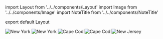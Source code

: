 import Layout from '../../components/Layout'
import Image from '../../components/Image'
import NoteTitle from '../../components/NoteTitle'

export default Layout

<NoteTitle title="Hudson Valley, Cape Cod, Pine Barrens" subtitle="Fall 2012" />

<Image src="https://s3.amazonaws.com/honkytonk.in/newyork-capecod-newjersey/45330018.jpg" alt="New York" />
<Image src="https://s3.amazonaws.com/honkytonk.in/newyork-capecod-newjersey/45330017.jpg" alt="New York" />
<Image src="https://s3.amazonaws.com/honkytonk.in/newyork-capecod-newjersey/45330009.jpg" alt="Cape Cod" />
<Image src="https://s3.amazonaws.com/honkytonk.in/newyork-capecod-newjersey/45330004.jpg" alt="Cape Cod" />
<Image src="https://s3.amazonaws.com/honkytonk.in/newyork-capecod-newjersey/45330001.jpg" alt="New Jersey" />
